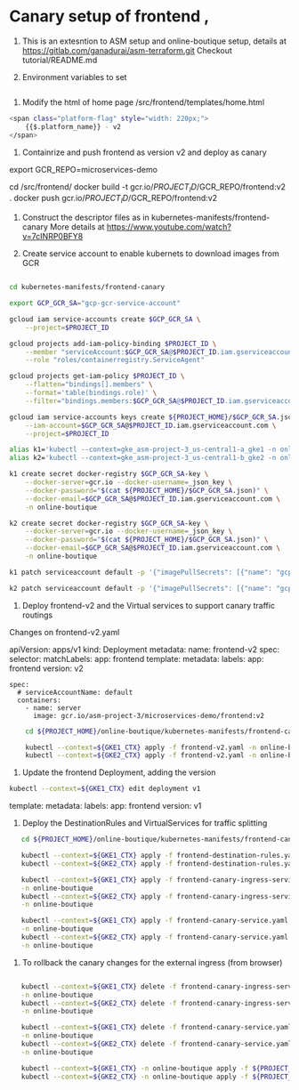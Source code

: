 # Canary setup of frontend , 

1. This is an extesntion to ASM setup and online-boutique setup, details at
https://gitlab.com/ganadurai/asm-terraform.git
Checkout tutorial/README.md

1. Environment variables to set
```bash

```

1. Modify the html of home page
/src/frontend/templates/home.html
```bash
<span class="platform-flag" style="width: 220px;">
    {{$.platform_name}} - v2
</span>
```

1. Containrize and push frontend as version v2 and deploy as canary

export GCR_REPO=microservices-demo

cd /src/frontend/
docker build -t gcr.io/$PROJECT_ID/$GCR_REPO/frontend:v2 .
docker push gcr.io/$PROJECT_ID/$GCR_REPO/frontend:v2

1. Construct the descriptor files as in kubernetes-manifests/frontend-canary
More details at https://www.youtube.com/watch?v=7cINRP0BFY8

1. Create service account to enable kubernets to download images from GCR
```bash

cd kubernetes-manifests/frontend-canary

export GCP_GCR_SA="gcp-gcr-service-account"

gcloud iam service-accounts create $GCP_GCR_SA \
    --project=$PROJECT_ID

gcloud projects add-iam-policy-binding $PROJECT_ID \
    --member "serviceAccount:$GCP_GCR_SA@$PROJECT_ID.iam.gserviceaccount.com" \
    --role "roles/containerregistry.ServiceAgent"

gcloud projects get-iam-policy $PROJECT_ID \
    --flatten="bindings[].members" \
    --format='table(bindings.role)' \
    --filter="bindings.members:$GCP_GCR_SA@$PROJECT_ID.iam.gserviceaccount.com"

gcloud iam service-accounts keys create ${PROJECT_HOME}/$GCP_GCR_SA.json \
    --iam-account=$GCP_GCR_SA@$PROJECT_ID.iam.gserviceaccount.com \
    --project=$PROJECT_ID

alias k1='kubectl --context=gke_asm-project-3_us-central1-a_gke1 -n online-boutique'
alias k2='kubectl --context=gke_asm-project-3_us-central1-b_gke2 -n online-boutique'

k1 create secret docker-registry $GCP_GCR_SA-key \
    --docker-server=gcr.io --docker-username=_json_key \
    --docker-password="$(cat ${PROJECT_HOME}/$GCP_GCR_SA.json)" \
    --docker-email=$GCP_GCR_SA@$PROJECT_ID.iam.gserviceaccount.com \
    -n online-boutique

k2 create secret docker-registry $GCP_GCR_SA-key \
    --docker-server=gcr.io --docker-username=_json_key \
    --docker-password="$(cat ${PROJECT_HOME}/$GCP_GCR_SA.json)" \
    --docker-email=$GCP_GCR_SA@$PROJECT_ID.iam.gserviceaccount.com \
    -n online-boutique

k1 patch serviceaccount default -p '{"imagePullSecrets": [{"name": "gcp-gcr-service-account-key"}]}' -n online-boutique

k2 patch serviceaccount default -p '{"imagePullSecrets": [{"name": "gcp-gcr-service-account-key"}]}' -n online-boutique

```

1. Deploy frontend-v2 and the Virtual services to support canary traffic routings

Changes on frontend-v2.yaml

apiVersion: apps/v1
kind: Deployment
metadata:
  name: frontend-v2
spec:
  selector:
    matchLabels:
      app: frontend
  template:
    metadata:
      labels:
        app: frontend
        version: v2

    spec:
      # serviceAccountName: default
      containers:
        - name: server
          image: gcr.io/asm-project-3/microservices-demo/frontend:v2


```bash
    cd ${PROJECT_HOME}/online-boutique/kubernetes-manifests/frontend-canary

    kubectl --context=${GKE1_CTX} apply -f frontend-v2.yaml -n online-boutique
    kubectl --context=${GKE2_CTX} apply -f frontend-v2.yaml -n online-boutique

```

1. Update the frontend Deployment, adding the version

```bash
kubectl --context=${GKE1_CTX} edit deployment v1
```
  template:
    metadata:
      labels:
        app: frontend
        version: v1


1. Deploy the DestinationRules and VirtualServices for traffic splitting
```bash
   cd ${PROJECT_HOME}/online-boutique/kubernetes-manifests/frontend-canary

   kubectl --context=${GKE1_CTX} apply -f frontend-destination-rules.yaml -n online-boutique
   kubectl --context=${GKE2_CTX} apply -f frontend-destination-rules.yaml -n online-boutique

   kubectl --context=${GKE1_CTX} apply -f frontend-canary-ingress-service.yaml \
   -n online-boutique
   kubectl --context=${GKE2_CTX} apply -f frontend-canary-ingress-service.yaml \
   -n online-boutique

   kubectl --context=${GKE1_CTX} apply -f frontend-canary-service.yaml \
   -n online-boutique
   kubectl --context=${GKE2_CTX} apply -f frontend-canary-service.yaml \
   -n online-boutique
```

1. To rollback the canary changes for the external ingress (from browser)
```bash

   kubectl --context=${GKE1_CTX} delete -f frontend-canary-ingress-service.yaml \
   -n online-boutique
   kubectl --context=${GKE2_CTX} delete -f frontend-canary-ingress-service.yaml \
   -n online-boutique

   kubectl --context=${GKE1_CTX} delete -f frontend-canary-service.yaml \
   -n online-boutique
   kubectl --context=${GKE2_CTX} delete -f frontend-canary-service.yaml \
   -n online-boutique

   kubectl --context=${GKE1_CTX} -n online-boutique apply -f ${PROJECT_HOME}/online-boutique/release/istio-manifests.yaml
   kubectl --context=${GKE2_CTX} -n online-boutique apply -f ${PROJECT_HOME}/online-boutique/release/istio-manifests.yaml

```







